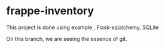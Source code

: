 # frappe-inventory

This project is done using example , Flask-sqlalchemy, SQLite

On this branch, we are seeing the essence of git.